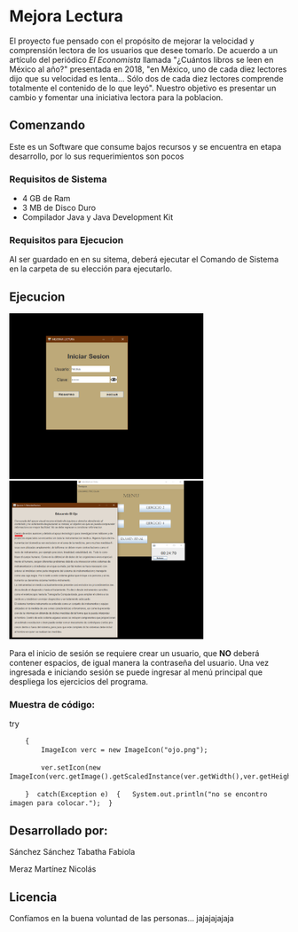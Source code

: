 <H1> Mejora Lectura</H1>

El proyecto fue pensado con el propósito de mejorar la velocidad y comprensión lectora de los usuarios que desee tomarlo. De acuerdo a un artículo del periódico *El Economista* llamada "¿Cuántos libros se leen en México al año?" presentada en 2018, "en México, uno de cada diez lectores dijo que su velocidad es lenta... Sólo dos de cada diez lectores comprende totalmente el contenido de lo que leyó". Nuestro objetivo es presentar un cambio y fomentar una iniciativa lectora para la poblacion.

<H2> Comenzando</H2>

Este es un Software que consume bajos recursos y se encuentra en etapa desarrollo, por lo sus requerimientos son pocos

<H3> Requisitos de Sistema</H3>

* 4 GB de Ram
* 3 MB de Disco Duro
* Compilador Java y Java Development Kit

<H3> Requisitos para Ejecucion</H3>

Al ser guardado en en su sitema, deberá ejecutar el Comando de Sistema en la carpeta de su elección para ejecutarlo.

<H2> Ejecucion</H2>

 <p align="left"> <img src=https://github.com/TabathaSanchez/ProyectoFinal/blob/ejerciciosNicolas/captura1.PNG width="350"/> <img src= https://github.com/TabathaSanchez/ProyectoFinal/blob/ejerciciosNicolas/captura2.png width="350"/> </p> 

Para el inicio de sesión se requiere crear un usuario, que **NO** deberá contener espacios, de igual manera la contraseña del usuario. Una vez ingresada e iniciando sesión se puede ingresar al menú principal que despliega los ejercicios del programa.

<H3> Muestra de código: </H3>
       try
       
        {
            ImageIcon verc = new ImageIcon("ojo.png");
            
            ver.setIcon(new ImageIcon(verc.getImage().getScaledInstance(ver.getWidth(),ver.getHeight(),Image.SCALE_SMOOTH)));
            
        }  catch(Exception e)  {   System.out.println("no se encontro imagen para colocar.");  }

<H2> Desarrollado por: </H2>

Sánchez Sánchez Tabatha Fabiola

Meraz Martínez Nicolás

<H2> Licencia </H2>

Confíamos en la buena voluntad de las personas... jajajajajaja
